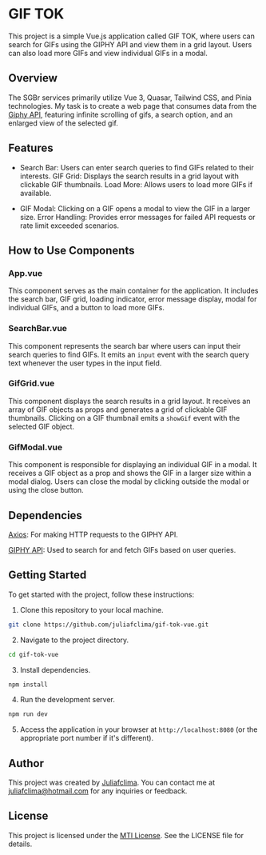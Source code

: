 # GIF TOK

This project is a simple Vue.js application called GIF TOK, where users can search for GIFs using the GIPHY API and view them in a grid layout. Users can also load more GIFs and view individual GIFs in a modal.

## Overview

The SGBr services primarily utilize Vue 3, Quasar, Tailwind CSS, and Pinia technologies. My task is to create a web page that consumes data from the [Giphy API](https://developers.giphy.com/), featuring infinite scrolling of gifs, a search option, and an enlarged view of the selected gif.

## Features

- Search Bar:
  Users can enter search queries to find GIFs related to their interests.
  GIF Grid: Displays the search results in a grid layout with clickable GIF thumbnails.
  Load More: Allows users to load more GIFs if available.

- GIF Modal: Clicking on a GIF opens a modal to view the GIF in a larger size.
  Error Handling: Provides error messages for failed API requests or rate limit exceeded scenarios.

## How to Use Components

### App.vue

This component serves as the main container for the application. It includes the search bar, GIF grid, loading indicator, error message display, modal for individual GIFs, and a button to load more GIFs.

### SearchBar.vue

This component represents the search bar where users can input their search queries to find GIFs. It emits an `input` event with the search query text whenever the user types in the input field.

### GifGrid.vue

This component displays the search results in a grid layout. It receives an array of GIF objects as props and generates a grid of clickable GIF thumbnails. Clicking on a GIF thumbnail emits a `showGif` event with the selected GIF object.

### GifModal.vue

This component is responsible for displaying an individual GIF in a modal. It receives a GIF object as a prop and shows the GIF in a larger size within a modal dialog. Users can close the modal by clicking outside the modal or using the close button.

## Dependencies

[Axios](https://axios-http.com/docs/intro): For making HTTP requests to the GIPHY API.

[GIPHY API](https://developers.giphy.com/): Used to search for and fetch GIFs based on user queries.

## Getting Started

To get started with the project, follow these instructions:

1. Clone this repository to your local machine.

```bash
git clone https://github.com/juliafclima/gif-tok-vue.git
```

2. Navigate to the project directory.

```bash
cd gif-tok-vue
```

3. Install dependencies.

```bash
npm install
```

4. Run the development server.

```bash
npm run dev
```

5. Access the application in your browser at `http://localhost:8080` (or the appropriate port number if it's different).

## Author

This project was created by [Juliafclima](https://www.linkedin.com/in/juliafclima/). You can contact me at juliafclima@hotmail.com for any inquiries or feedback.

## License

This project is licensed under the [MTI License](https://mit-license.org/). See the LICENSE file for details.
